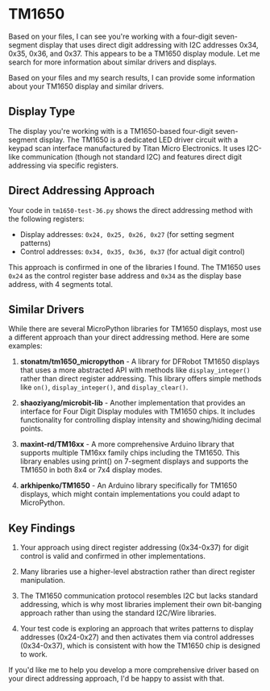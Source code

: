 # TM1650

Based on your files, I can see you're working with a four-digit seven-segment display that uses direct digit addressing with I2C addresses 0x34, 0x35, 0x36, and 0x37. This appears to be a TM1650 display module. Let me search for more information about similar drivers and displays.

Based on your files and my search results, I can provide some information about your TM1650 display and similar drivers.

## Display Type

The display you're working with is a TM1650-based four-digit seven-segment display. The TM1650 is a dedicated LED driver circuit with a keypad scan interface manufactured by Titan Micro Electronics. It uses I2C-like communication (though not standard I2C) and features direct digit addressing via specific registers.

## Direct Addressing Approach

Your code in `tm1650-test-36.py` shows the direct addressing method with the following registers:
- Display addresses: `0x24, 0x25, 0x26, 0x27` (for setting segment patterns)
- Control addresses: `0x34, 0x35, 0x36, 0x37` (for actual digit control)

This approach is confirmed in one of the libraries I found. The TM1650 uses `0x24` as the control register base address and `0x34` as the display base address, with 4 segments total.

## Similar Drivers

While there are several MicroPython libraries for TM1650 displays, most use a different approach than your direct addressing method. Here are some examples:

1. **stonatm/tm1650_micropython** - A library for DFRobot TM1650 displays that uses a more abstracted API with methods like `display_integer()` rather than direct register addressing. This library offers simple methods like `on()`, `display_integer()`, and `display_clear()`.

2. **shaoziyang/microbit-lib** - Another implementation that provides an interface for Four Digit Display modules with TM1650 chips. It includes functionality for controlling display intensity and showing/hiding decimal points.

3. **maxint-rd/TM16xx** - A more comprehensive Arduino library that supports multiple TM16xx family chips including the TM1650. This library enables using print() on 7-segment displays and supports the TM1650 in both 8x4 or 7x4 display modes.

4. **arkhipenko/TM1650** - An Arduino library specifically for TM1650 displays, which might contain implementations you could adapt to MicroPython.

## Key Findings

1. Your approach using direct register addressing (0x34-0x37) for digit control is valid and confirmed in other implementations.

2. Many libraries use a higher-level abstraction rather than direct register manipulation.

3. The TM1650 communication protocol resembles I2C but lacks standard addressing, which is why most libraries implement their own bit-banging approach rather than using the standard I2C/Wire libraries.

4. Your test code is exploring an approach that writes patterns to display addresses (0x24-0x27) and then activates them via control addresses (0x34-0x37), which is consistent with how the TM1650 chip is designed to work.

If you'd like me to help you develop a more comprehensive driver based on your direct addressing approach, I'd be happy to assist with that.